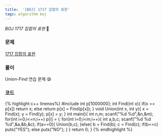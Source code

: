 ```yaml
---
title:  '[BOJ] 1717 집합의 표현'
tags: algorithm boj
---
```



*BOJ 1717 집합의 표현* :ghost:

<!--more-->

### 문제

[1717 집합의 표현](https://icpc.me/1717)  

### 풀이

Union-Find 연습 문제 :sleepy:

### 코드

{% highlight c++ linenos%}
#include <cstdio>
int p[1000000];
int Find(int x){
    if(x == p[x]) return x;
    else return p[x] = Find(p[x]);
}
void Union(int x, int y){
    x = Find(x);
    y = Find(y);
    p[x] = y;
}
int main(){
    int n,m;
    scanf("%d %d",&n,&m);
    for(int i=0;i<=n;i++) p[i] = i;
    for(int i=0;i<m;i++){
        int a,b,c;
        scanf("%d %d %d",&a,&b,&c);
        if(a==0){
            Union(b,c);
        }else{
            b = Find(b);
            c = Find(c);
            if(b==c) puts("YES");
            else puts("NO");
        }
    }
    return 0;
}
{% endhighlight %}